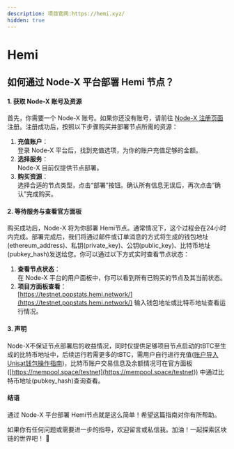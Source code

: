 ```yaml
---
description: 项目官网:https://hemi.xyz/
hidden: true
---
```


# Hemi

## 如何通过 Node-X 平台部署 Hemi 节点？

#### 1. 获取 Node-X 账号及资源

首先，你需要一个 Node-X 账号。如果你还没有账号，请前往 [Node-X 注册页面](https://node-x.xyz) 注册。注册成功后，按照以下步骤购买并部署节点所需的资源：

1. **充值账户**：\
   登录 Node-X 平台后，找到充值选项，为你的账户充值足够的金额。
2. **选择服务**：\
   Node-X 目前仅提供节点部署。
3. **购买资源**：\
   选择合适的节点类型，点击“部署”按钮。确认所有信息无误后，再次点击“确认”完成购买。

#### 2. 等待服务与查看官方面板

购买成功后，Node-X 将为你部署 Hemi节点。通常情况下，这个过程会在24小时内完成。部署完成后，我们将通过邮件或订单消息的方式将生成的钱包地址(ethereum\_address)、私钥(private\_key)、公钥(public\_key)、比特币地址(pubkey\_hash)发送给您。你可以通过以下方式实时查看节点状态：

1. **查看节点状态**：\
   在 Node-X 平台的用户面板中，你可以看到所有已购买的节点及其当前状态。
2. **项目方面板查看**：\
   [https://testnet.popstats.hemi.network/](https://testnet.popstats.hemi.network/) 输入钱包地址或比特币地址查看运行情况。

#### 3. 声明

Node-X不保证节点部署后的收益情况，同时仅提供足够项目节点启动的tBTC至生成的比特币地址中，后续运行若需更多的tBTC，需用户自行进行充值([账户导入Unisat钱包操作指南](https://docs.node-x.xyz/chan-pin-shou-ce/yi-jian-bu-shu/hemi-wallet))，比特币账户交易信息及余额情况可在官方面板([https://mempool.space/testnet](https://mempool.space/testnet)) 中通过比特币地址(pubkey\_hash)查询查看。

#### 结语

通过 Node-X 平台部署 Hemi节点就是这么简单！希望这篇指南对你有所帮助。

如果你有任何问题或需要进一步的指导，欢迎留言或私信我。加油！一起探索区块链的世界吧！ 🚀
